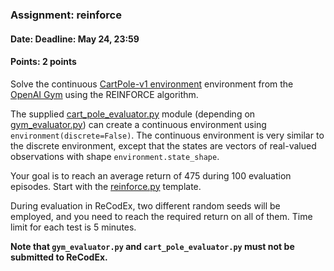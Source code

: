 ### Assignment: reinforce
#### Date: Deadline: May 24, 23:59
#### Points: 2 points

Solve the continuous [CartPole-v1 environment](https://gym.openai.com/envs/CartPole-v1)
environment from the [OpenAI Gym](https://gym.openai.com/) using the REINFORCE
algorithm.

The supplied [cart_pole_evaluator.py](https://github.com/ufal/npfl114/tree/master/labs/11/cart_pole_evaluator.py)
module (depending on [gym_evaluator.py](https://github.com/ufal/npfl114/tree/master/labs/11/gym_evaluator.py))
can create a continuous environment using `environment(discrete=False)`.
The continuous environment is very similar to the discrete environment, except
that the states are vectors of real-valued observations with shape `environment.state_shape`.

Your goal is to reach an average return of 475 during 100 evaluation episodes.
Start with the [reinforce.py](https://github.com/ufal/npfl114/tree/master/labs/11/reinforce.py)
template.

During evaluation in ReCodEx, two different random seeds will be employed, and
you need to reach the required return on all of them. Time limit for each test
is 5 minutes.

**Note that `gym_evaluator.py` and `cart_pole_evaluator.py` must not be submitted to ReCodEx.**
